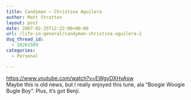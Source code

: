 ```yaml
---
title: Candyman – Christina Aguilera
author: Matt Stratton
layout: post
date: 2007-02-25T12:22:00+00:00
url: /life-in-general/candyman-christina-aguilera-2
dsq_thread_id:
  - 28261589
categories:
  - Personal

---
```

https://www.youtube.com/watch?v=EWgyDXHyAsw  
Maybe this is old news, but I really enjoyed this tune, ala &#8220;Boogie Woogie Bugle Boy&#8221;. Plus, it&#8217;s got Benji.